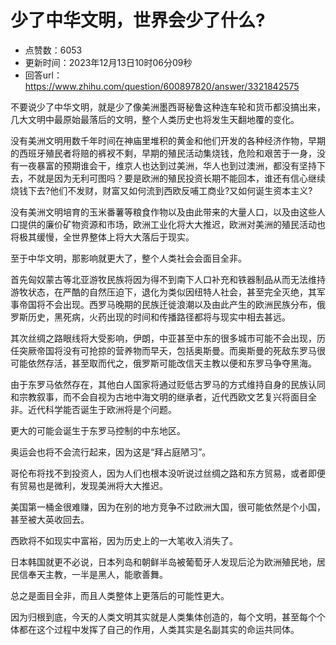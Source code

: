 # 少了中华文明，世界会少了什么?
- 点赞数：6053
- 更新时间：2023年12月13日10时06分09秒
- 回答url：https://www.zhihu.com/question/600897820/answer/3321842575
<body>
 <p data-pid="bxsOZeGv">不要说少了中华文明，就是少了像美洲墨西哥秘鲁这种连车轮和货币都没搞出来，几大文明中最原始最落后的文明，整个人类历史也将发生天翻地覆的变化。</p>
 <p data-pid="qwkYsvjf">没有美洲文明用数千年时间在神庙里堆积的黄金和他们开发的各种经济作物，早期的西班牙殖民者将赔的裤衩不剩，早期的殖民活动集烧钱，危险和艰苦于一身，没有一夜暴富的预期谁会干，维京人也达到过美洲，华人也到过澳洲，都没有坚持下去，不就是因为无利可图吗？要是欧洲的殖民投资长期不能回本，谁还有信心继续烧钱下去?他们不发财，财富又如何流到西欧反哺工商业?又如何诞生资本主义?</p>
 <p data-pid="xu2O2v3e">没有美洲文明培育的玉米番薯等粮食作物以及由此带来的大量人口，以及由这些人口提供的廉价矿物资源和市场，欧洲工业化将大大推迟，欧洲对美洲的殖民活动也将极其缓慢，全世界整体上将大大落后于现实。</p>
 <p data-pid="5aXNcK95">至于中华文明，那影响就更大了，整个人类社会会面目全非。</p>
 <p data-pid="jLuApfDr">首先匈奴蒙古等北亚游牧民族将因为得不到南下人口补充和铁器制品从而无法维持游牧状态，在严酷的自然压迫下，退化为类似因纽特人社会，甚至完全灭绝，其军事帝国将不会出现。西罗马晚期的民族迁徙浪潮以及由此产生的欧洲民族分布，俄罗斯历史，黑死病，火药出现的时间和传播路径都将与现实中相去甚远。</p>
 <p data-pid="UEwT0SGs">其次丝绸之路眼线将大受影响，伊朗，中亚甚至中东的很多城市可能不会出现，历任突厥帝国将没有可抢掠的营养物而早夭，包括奥斯曼。而奥斯曼的死敌东罗马很可能依然存活，甚至取而代之，俄罗斯可能改信天主教以便和东罗马争夺黑海。</p>
 <p data-pid="yVlt1EII">由于东罗马依然存在，其他白人国家将通过贬低古罗马的方式维持自身的民族认同和宗教叙事，而不会自视为古地中海文明的继承者，近代西欧文艺复兴将面目全非。近代科学能否诞生于欧洲将是个问题。</p>
 <p data-pid="SHzbMK8i">更大的可能会诞生于东罗马控制的中东地区。</p>
 <p data-pid="KSBCp7Za">奥运会也将不会流行起来，因为这是“拜占庭陋习”。</p>
 <p data-pid="8rWY-Tmy">哥伦布将找不到投资人，因为人们也根本没听说过丝绸之路和东方贸易，或者即便有贸易也是微利，发现美洲将大大推迟。</p>
 <p data-pid="kCWZE-sT">美国第一桶金很难赚，因为在别的地方竞争不过欧洲大国，很可能依然是个小国，甚至被大英收回去。</p>
 <p data-pid="s5KTANH3">西欧将不如现实中富裕，因为历史上的一大笔收入消失了。</p>
 <p data-pid="6NenIojc">日本韩国就更不必说，日本列岛和朝鲜半岛被葡萄牙人发现后沦为欧洲殖民地，居民信奉天主教，一半是黑人，能歌善舞。</p>
 <p data-pid="t_F4uuhh">总之是面目全非，而且人类整体上更落后的可能性更大。</p>
 <p data-pid="Z01-jC8-">因为归根到底，今天的人类文明其实就是人类集体创造的，每个文明，甚至每个个体都在这个过程中发挥了自己的作用，人类其实是名副其实的命运共同体。</p>
</body>